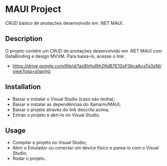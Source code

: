 # MAUI Project
CRUD básico de anotações desenvolvido em .NET MAUI.

## Description
O projeto contém um CRUD de anotações desenvolvido em .NET MAUI com DataBinding e design MVVM. Para baixa-lo, acesse o link: 
- https://drive.google.com/file/d/1az8hHuRih2KdB7E1GxF0kcaAcsTq3zNl/view?usp=sharing

## Installation
- Baixar e instalar o Visual Studio (caso não tenha);
- Baixar e instalar as dependências do Xamarin/MAUI;
- Baixar o projeto através do link descrito acima;
- Extrair o projeto e abri-lo no Visual Studio.

## Usage
- Compilar o projeto no Visual Studio;
- Abrir o Emulador ou conectar um device físico e parea-lo com o Visual Studio;
- Rodar o projeto.
